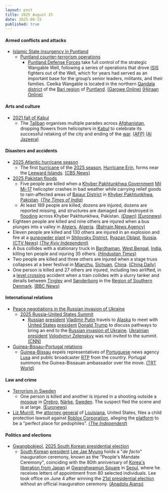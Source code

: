 ```yaml
---
layout: post
title: 2025 August 15
date: 2025-08-15
published: true
---
```



#### Armed conflicts and attacks

* [Islamic State insurgency in Puntland](https://en.wikipedia.org/wiki/Islamic_State_insurgency_in_Puntland "Islamic State insurgency in Puntland")
  * [Puntland counter-terrorism operations](https://en.wikipedia.org/wiki/Puntland_counter-terrorism_operations "Puntland counter-terrorism operations")
    * [Puntland Defense Forces](https://en.wikipedia.org/wiki/Puntland_Dervish_Force "Puntland Dervish Force") take full control of the strategic Wangable Well, following a series of operations that drove [ISIS](https://en.wikipedia.org/wiki/Islamic_State_%E2%80%93_Somalia_Province "Islamic State – Somalia Province") fighters out of the Well, which for years had served as an important base for the group’s senior leaders, militants, and their families. Ceelka Wangable is located in the northern [Qandala](https://en.wikipedia.org/wiki/Qandala "Qandala") [district](https://en.wikipedia.org/wiki/Qandala_District "Qandala District") of the [Bari region](https://en.wikipedia.org/wiki/Bari_Region "Bari Region") of [Puntland](https://en.wikipedia.org/wiki/Puntland "Puntland"). [(Garowe Online)](https://www.garoweonline.com/en/news/puntland/somalia-puntland-forces-seize-isis-hideout-as-u-s-backed-operation-gains-momentum) [(Hiiraan Online)](https://www.hiiraan.com/news4/2025/Aug/202577/puntland_forces_seize_isis_stronghold_at_wangable_well_in_bari_region.aspx)

#### Arts and culture

* [2021 fall of Kabul](https://en.wikipedia.org/wiki/2021_fall_of_Kabul "2021 fall of Kabul")
  * The [Taliban](https://en.wikipedia.org/wiki/Taliban "Taliban") organises multiple parades across [Afghanistan](https://en.wikipedia.org/wiki/Afghanistan "Afghanistan"), dropping flowers from helicopters in [Kabul](https://en.wikipedia.org/wiki/Kabul "Kabul") to celebrate its successful retaking of the city and ending of the [war](https://en.wikipedia.org/wiki/War_in_Afghanistan_%282001%E2%80%932021%29 "War in Afghanistan (2001–2021)"). [(AFP)](https://us.afpnews.com/article/?taliban-mark-fourth-year-in-power-in-afghanistan,69LF8NQ) [(Al Jazeera)](https://www.aljazeera.com/news/2025/8/15/taliban-marks-fourth-anniversary-of-return-to-power-with-internal-threats)

#### Disasters and accidents

* [2025 Atlantic hurricane season](https://en.wikipedia.org/wiki/2025_Atlantic_hurricane_season "2025 Atlantic hurricane season")
  * The first [hurricane](https://en.wikipedia.org/wiki/Hurricane "Hurricane") of the [2025 season](https://en.wikipedia.org/wiki/2025_Atlantic_hurricane_season "2025 Atlantic hurricane season"), [Hurricane Erin](https://en.wikipedia.org/wiki/Hurricane_Erin_%282025%29 "Hurricane Erin (2025)"), forms near the [Leeward Islands](https://en.wikipedia.org/wiki/Leeward_Islands "Leeward Islands"). [(CBS News)](https://www.cbsnews.com/amp/news/hurricane-erin-track-path/)
* [2025 Pakistan floods](https://en.wikipedia.org/wiki/2025_Pakistan_floods "2025 Pakistan floods")
  * Five people are killed when a [Khyber Pakhtunkhwa Government](https://en.wikipedia.org/wiki/Government_of_Khyber_Pakhtunkhwa "Government of Khyber Pakhtunkhwa") [Mil Mi-17](https://en.wikipedia.org/wiki/Mil_Mi-17 "Mil Mi-17") helicopter crashes in bad weather while carrying relief goods to rain-affected areas of [Bajaur District](https://en.wikipedia.org/wiki/Bajaur_District "Bajaur District") in [Khyber Pakhtunkhwa](https://en.wikipedia.org/wiki/Khyber_Pakhtunkhwa "Khyber Pakhtunkhwa"), [Pakistan](https://en.wikipedia.org/wiki/Pakistan "Pakistan"). [(*The Times of India*)](https://timesofindia.indiatimes.com/world/pakistan/pakistans-monsoon-fury-5-dead-after-rescue-helicopter-crashed-day-of-mourning-announced/articleshow/123322712.cms)
  * At least 189 people are killed, dozens are injured, dozens are reported missing, and structures are damaged and destroyed in [flooding](https://en.wikipedia.org/wiki/Flooding "Flooding") across Khyber Pakhtunkhwa, Pakistan. [(*Dawn*)](https://www.dawn.com/news/1931033) [(Euronews)](https://www.euronews.com/2025/08/15/flash-floods-in-india-and-pakistan-kill-over-200-people-scores-remain-missing)
* Eighteen people are killed and nine others are injured when a bus plunges into a valley in [Algiers](https://en.wikipedia.org/wiki/Algiers "Algiers"), [Algeria](https://en.wikipedia.org/wiki/Algeria "Algeria"). [(Bahrain News Agency)](https://www.bna.bh/en/Algeriabuscrashkills18injures9.aspx?cms=q8FmFJgiscL2fwIzON1%2BDoU0MlJVGzDBzb4vD2fENrQ%3D)
* Eleven people are killed and 130 others are injured in an explosion and fire at a [gunpowder plant](https://en.wikipedia.org/wiki/Powder_mill "Powder mill") in [Shilovsky District](https://en.wikipedia.org/wiki/Shilovsky_District "Shilovsky District"), [Ryazan Oblast](https://en.wikipedia.org/wiki/Ryazan_Oblast "Ryazan Oblast"), [Russia](https://en.wikipedia.org/wiki/Russia "Russia"). [(CTV News)](https://www.ctvnews.ca/world/article/a-fire-at-a-russian-industrial-plant-kills-11-and-injures-130/) [(*The Kyiv Independent*)](https://kyivindependent.com/explosion-at-russian-gunpowder-plant-leaves-5-dead-20-injured/)
* A bus collides with a stationary truck in [Bardhaman](https://en.wikipedia.org/wiki/Bardhaman "Bardhaman"), [West Bengal](https://en.wikipedia.org/wiki/West_Bengal "West Bengal"), [India](https://en.wikipedia.org/wiki/India "India"), killing ten people and injuring 35 others. [(*Hindustan Times*)](https://www.hindustantimes.com/india-news/10-bihar-pilgrims-dead-35-injured-as-bus-rams-truck-in-west-bengal-s-burdwan-101755241239162.html)
* Two people are killed and three others are injured when a stage truss collapses at a beer festival in [Mianzhu](https://en.wikipedia.org/wiki/Mianzhu "Mianzhu"), [Sichuan](https://en.wikipedia.org/wiki/Sichuan "Sichuan"), [China](https://en.wikipedia.org/wiki/China "China"). [(China Daily)](https://global.chinadaily.com.cn/a/202508/16/WS68a01c8fa310b236346f204f.html)
* One person is killed and 27 others are injured, including two airlifted, in a [level crossing](https://en.wikipedia.org/wiki/Level_crossing "Level crossing") accident when a train collides with a slurry tanker and derails between [Tinglev](https://en.wikipedia.org/wiki/Tinglev "Tinglev") and [Sønderborg](https://en.wikipedia.org/wiki/S%C3%B8nderborg "Sønderborg") in the [Region of Southern Denmark](https://en.wikipedia.org/wiki/Region_of_Southern_Denmark "Region of Southern Denmark"). [(BBC News)](https://www.bbc.com/news/articles/cx235yjk3mmo)

#### International relations

* [Peace negotiations in the Russian invasion of Ukraine](https://en.wikipedia.org/wiki/Peace_negotiations_in_the_Russian_invasion_of_Ukraine "Peace negotiations in the Russian invasion of Ukraine")
  * [2025 Russia–United States Summit](https://en.wikipedia.org/wiki/2025_Russia%E2%80%93United_States_Summit "2025 Russia–United States Summit")
    * [Russian](https://en.wikipedia.org/wiki/Russia "Russia") [president](https://en.wikipedia.org/wiki/President_of_Russia "President of Russia") [Vladimir Putin](https://en.wikipedia.org/wiki/Vladimir_Putin "Vladimir Putin") travels to [Alaska](https://en.wikipedia.org/wiki/Alaska "Alaska") to meet with [United States](https://en.wikipedia.org/wiki/United_States "United States") [president](https://en.wikipedia.org/wiki/President_of_the_United_States "President of the United States") [Donald Trump](https://en.wikipedia.org/wiki/Donald_Trump "Donald Trump") to discuss pathways to bring an end to the [Russian invasion of Ukraine](https://en.wikipedia.org/wiki/Russian_invasion_of_Ukraine "Russian invasion of Ukraine"). [Ukrainian](https://en.wikipedia.org/wiki/Ukraine "Ukraine") [president](https://en.wikipedia.org/wiki/President_of_Ukraine "President of Ukraine") [Volodymyr Zelenskyy](https://en.wikipedia.org/wiki/Volodymyr_Zelenskyy "Volodymyr Zelenskyy") was not invited to the summit. [(CNN)](https://www.cnn.com/politics/live-news/trump-putin-meeting-news-08-15-25)
* [Guinea-Bissau–Portugal relations](https://en.wikipedia.org/wiki/Guinea-Bissau%E2%80%93Portugal_relations "Guinea-Bissau–Portugal relations")
  * [Guinea-Bissau](https://en.wikipedia.org/wiki/Guinea-Bissau "Guinea-Bissau") expels representatives of [Portuguese](https://en.wikipedia.org/wiki/Portugal "Portugal") news agency [Lusa](https://en.wikipedia.org/wiki/Lusa_News_Agency "Lusa News Agency") and public broadcaster [RTP](https://en.wikipedia.org/wiki/R%C3%A1dio_e_Televis%C3%A3o_de_Portugal "Rádio e Televisão de Portugal") from the country. Portugal summons the Guinea-Bissauan ambassador over the move. [(TRT World)](https://trt.global/afrika-english/article/2a7764c747e3)

#### Law and crime

* [Terrorism in Sweden](https://en.wikipedia.org/wiki/Terrorism_in_Sweden "Terrorism in Sweden")
  * One person is killed and another is injured in a shooting outside a [mosque](https://en.wikipedia.org/wiki/Mosque "Mosque") in [Örebro](https://en.wikipedia.org/wiki/%C3%96rebro "Örebro"), [Närke](https://en.wikipedia.org/wiki/N%C3%A4rke "Närke"), [Sweden](https://en.wikipedia.org/wiki/Sweden "Sweden"). The suspect fled the scene and is at large. [(Euronews)](https://www.euronews.com/2025/08/15/at-least-two-people-wounded-in-shooting-near-mosque-in-southern-sweden-police-say)
* [Liz Murrill](https://en.wikipedia.org/wiki/Liz_Murrill "Liz Murrill"), the [attorney general](https://en.wikipedia.org/wiki/List_of_attorneys_general_of_Louisiana "List of attorneys general of Louisiana") of [Louisiana](https://en.wikipedia.org/wiki/Louisiana "Louisiana"), United States, files a child protection lawsuit against [Roblox Corporation](https://en.wikipedia.org/wiki/Roblox_Corporation "Roblox Corporation"), alleging the [platform](https://en.wikipedia.org/wiki/Roblox "Roblox") to be a "perfect place for pedophiles". [(*The Independent*)](https://www.independent.co.uk/news/world/americas/roblox-lawsuit-louisiana-attorney-general-b2808252.html)

#### Politics and elections

* [Gwangbokjeol](https://en.wikipedia.org/wiki/Gwangbokjeol "Gwangbokjeol"), [2025 South Korean presidential election](https://en.wikipedia.org/wiki/2025_South_Korean_presidential_election "2025 South Korean presidential election")
  * [South Korean](https://en.wikipedia.org/wiki/South_Korea "South Korea") [president](https://en.wikipedia.org/wiki/President_of_South_Korea "President of South Korea") [Lee Jae Myung](https://en.wikipedia.org/wiki/Lee_Jae_Myung "Lee Jae Myung") holds a "*de facto*" inauguration ceremony, known as the "People's Mandate Ceremony", coinciding with the 80th anniversary of [Korea's liberation from Japan](https://en.wikipedia.org/wiki/National_Liberation_Day_of_Korea "National Liberation Day of Korea") at [Gwanghwamun Square](https://en.wikipedia.org/wiki/Gwanghwamun_Square "Gwanghwamun Square") in [Seoul](https://en.wikipedia.org/wiki/Seoul "Seoul"), where he receives letters of appointment from 80 selected individuals. Lee took office on June 4 after winning the [21st presidential election](https://en.wikipedia.org/wiki/2025_South_Korean_presidential_election "2025 South Korean presidential election") without an official inauguration ceremony. [(Anadolu Ajansı)](https://www.aa.com.tr/en/asia-pacific/south-korea-s-president-holds-symbolic-people-s-mandate-inauguration/3660656)
